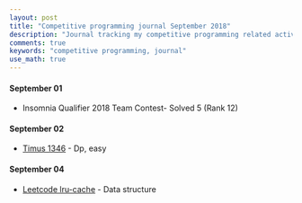```yaml
---
layout: post
title: "Competitive programming journal September 2018"
description: "Journal tracking my competitive programming related activities in September 2018"
comments: true
keywords: "competitive programming, journal"
use_math: true
---
```

#### September 01
* Insomnia Qualifier 2018 Team Contest- Solved 5 (Rank 12)


#### September 02
* [Timus 1346](http://acm.timus.ru/problem.aspx?space=1&num=1346) - Dp, easy

#### September 04
* [Leetcode lru-cache](https://leetcode.com/problems/lru-cache/description/) - Data structure
